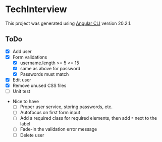 # TechInterview

This project was generated using [Angular CLI](https://github.com/angular/angular-cli) version 20.2.1.

## ToDo

- [x] Add user
- [x] Form validations
  - [x] username.length >= 5 <= 15
  - [x] same as above for password
  - [x] Passwords must match
- [x] Edit user
- [x] Remove unused CSS files
- [ ] Unit test
- Nice to have
  - [ ] Proper user service, storing passwords, etc.
  - [ ] Autofocus on first form input
  - [ ] Add a required class for required elements, then add `*` next to the label
  - [ ] Fade-in the validation error message
  - [ ] Delete user
